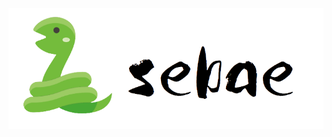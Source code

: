 <div align=center>    
<a href="https://www.jetbrains.com/pycharm/"><img src="https://raw.githubusercontent.com/xxrBear/image/master/202301151046793.png" ></a>
</div>
